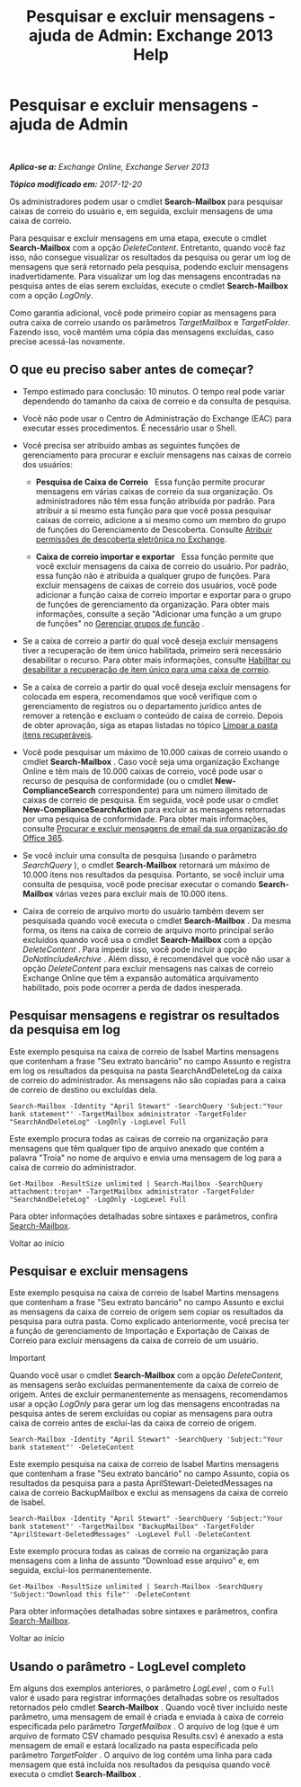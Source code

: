 ﻿---
title: 'Pesquisar e excluir mensagens - ajuda de Admin: Exchange 2013 Help'
TOCTitle: Pesquisar e excluir mensagens - ajuda de Admin
ms:assetid: 8c36bb03-e716-4fdd-9958-4aa7a2a1db42
ms:mtpsurl: https://technet.microsoft.com/pt-br/library/Ff459253(v=EXCHG.150)
ms:contentKeyID: 52058463
ms.date: 05/22/2018
mtps_version: v=EXCHG.150
ms.translationtype: MT
---

# Pesquisar e excluir mensagens - ajuda de Admin

 

_**Aplica-se a:** Exchange Online, Exchange Server 2013_

_**Tópico modificado em:** 2017-12-20_

Os administradores podem usar o cmdlet **Search-Mailbox** para pesquisar caixas de correio do usuário e, em seguida, excluir mensagens de uma caixa de correio.

Para pesquisar e excluir mensagens em uma etapa, execute o cmdlet **Search-Mailbox** com a opção *DeleteContent*. Entretanto, quando você faz isso, não consegue visualizar os resultados da pesquisa ou gerar um log de mensagens que será retornado pela pesquisa, podendo excluir mensagens inadvertidamente. Para visualizar um log das mensagens encontradas na pesquisa antes de elas serem excluídas, execute o cmdlet **Search-Mailbox** com a opção *LogOnly*.

Como garantia adicional, você pode primeiro copiar as mensagens para outra caixa de correio usando os parâmetros *TargetMailbox* e *TargetFolder*. Fazendo isso, você mantém uma cópia das mensagens excluídas, caso precise acessá-las novamente.

## O que eu preciso saber antes de começar?

  - Tempo estimado para conclusão: 10 minutos. O tempo real pode variar dependendo do tamanho da caixa de correio e da consulta de pesquisa.

  - Você não pode usar o Centro de Administração do Exchange (EAC) para executar esses procedimentos. É necessário usar o Shell.

  - Você precisa ser atribuído ambas as seguintes funções de gerenciamento para procurar e excluir mensagens nas caixas de correio dos usuários:
    
      - **Pesquisa de Caixa de Correio**   Essa função permite procurar mensagens em várias caixas de correio da sua organização. Os administradores não têm essa função atribuída por padrão. Para atribuir a si mesmo esta função para que você possa pesquisar caixas de correio, adicione a si mesmo como um membro do grupo de funções do Gerenciamento de Descoberta. Consulte [Atribuir permissões de descoberta eletrônica no Exchange](assign-ediscovery-permissions-in-exchange-exchange-2013-help.md).
    
      - **Caixa de correio importar e exportar**   Essa função permite que você excluir mensagens da caixa de correio do usuário. Por padrão, essa função não é atribuída a qualquer grupo de funções. Para excluir mensagens de caixas de correio dos usuários, você pode adicionar a função caixa de correio importar e exportar para o grupo de funções de gerenciamento da organização. Para obter mais informações, consulte a seção "Adicionar uma função a um grupo de funções" no [Gerenciar grupos de função](manage-role-groups-exchange-2013-help.md) .

  - Se a caixa de correio a partir do qual você deseja excluir mensagens tiver a recuperação de item único habilitada, primeiro será necessário desabilitar o recurso. Para obter mais informações, consulte [Habilitar ou desabilitar a recuperação de item único para uma caixa de correio](enable-or-disable-single-item-recovery-for-a-mailbox-exchange-2013-help.md).

  - Se a caixa de correio a partir do qual você deseja excluir mensagens for colocada em espera, recomendamos que você verifique com o gerenciamento de registros ou o departamento jurídico antes de remover a retenção e excluam o conteúdo de caixa de correio. Depois de obter aprovação, siga as etapas listadas no tópico [Limpar a pasta itens recuperáveis](clean-up-the-recoverable-items-folder-exchange-2013-help.md).

  - Você pode pesquisar um máximo de 10.000 caixas de correio usando o cmdlet **Search-Mailbox** . Caso você seja uma organização Exchange Online e têm mais de 10.000 caixas de correio, você pode usar o recurso de pesquisa de conformidade (ou o cmdlet **New-ComplianceSearch** correspondente) para um número ilimitado de caixas de correio de pesquisa. Em seguida, você pode usar o cmdlet **New-ComplianceSearchAction** para excluir as mensagens retornadas por uma pesquisa de conformidade. Para obter mais informações, consulte [Procurar e excluir mensagens de email da sua organização do Office 365](https://go.microsoft.com/fwlink/p/?linkid=786856).

  - Se você incluir uma consulta de pesquisa (usando o parâmetro *SearchQuery* ), o cmdlet **Search-Mailbox** retornará um máximo de 10.000 itens nos resultados da pesquisa. Portanto, se você incluir uma consulta de pesquisa, você pode precisar executar o comando **Search-Mailbox** várias vezes para excluir mais de 10.000 itens.

  - Caixa de correio de arquivo morto do usuário também devem ser pesquisada quando você executa o cmdlet **Search-Mailbox** . Da mesma forma, os itens na caixa de correio de arquivo morto principal serão excluídos quando você usa o cmdlet **Search-Mailbox** com a opção *DeleteContent* . Para impedir isso, você pode incluir a opção *DoNotIncludeArchive* . Além disso, é recomendável que você não usar a opção *DeleteContent* para excluir mensagens nas caixas de correio Exchange Online que têm a expansão automática arquivamento habilitado, pois pode ocorrer a perda de dados inesperada.

## Pesquisar mensagens e registrar os resultados da pesquisa em log

Este exemplo pesquisa na caixa de correio de Isabel Martins mensagens que contenham a frase "Seu extrato bancário" no campo Assunto e registra em log os resultados da pesquisa na pasta SearchAndDeleteLog da caixa de correio do administrador. As mensagens não são copiadas para a caixa de correio de destino ou excluídas dela.

    Search-Mailbox -Identity "April Stewart" -SearchQuery 'Subject:"Your bank statement"' -TargetMailbox administrator -TargetFolder "SearchAndDeleteLog" -LogOnly -LogLevel Full

Este exemplo procura todas as caixas de correio na organização para mensagens que têm qualquer tipo de arquivo anexado que contém a palavra "Troia" no nome de arquivo e envia uma mensagem de log para a caixa de correio do administrador.

    Get-Mailbox -ResultSize unlimited | Search-Mailbox -SearchQuery attachment:trojan* -TargetMailbox administrator -TargetFolder "SearchAndDeleteLog" -LogOnly -LogLevel Full

Para obter informações detalhadas sobre sintaxes e parâmetros, confira [Search-Mailbox](https://technet.microsoft.com/pt-br/library/dd298173\(v=exchg.150\)).

Voltar ao início

## Pesquisar e excluir mensagens

Este exemplo pesquisa na caixa de correio de Isabel Martins mensagens que contenham a frase "Seu extrato bancário" no campo Assunto e exclui as mensagens da caixa de correio de origem sem copiar os resultados da pesquisa para outra pasta. Como explicado anteriormente, você precisa ter a função de gerenciamento de Importação e Exportação de Caixas de Correio para excluir mensagens da caixa de correio de um usuário.


> [!IMPORTANT]
> Quando você usar o cmdlet <STRONG>Search-Mailbox</STRONG> com a opção <EM>DeleteContent</EM>, as mensagens serão excluídas permanentemente da caixa de correio de origem. Antes de excluir permanentemente as mensagens, recomendamos usar a opção <EM>LogOnly</EM> para gerar um log das mensagens encontradas na pesquisa antes de serem excluídas ou copiar as mensagens para outra caixa de correio antes de excluí-las da caixa de correio de origem.



    Search-Mailbox -Identity "April Stewart" -SearchQuery 'Subject:"Your bank statement"' -DeleteContent

Este exemplo pesquisa na caixa de correio de Isabel Martins mensagens que contenham a frase "Seu extrato bancário" no campo Assunto, copia os resultados da pesquisa para a pasta AprilStewart-DeletedMessages na caixa de correio BackupMailbox e exclui as mensagens da caixa de correio de Isabel.

    Search-Mailbox -Identity "April Stewart" -SearchQuery 'Subject:"Your bank statement"' -TargetMailbox "BackupMailbox" -TargetFolder "AprilStewart-DeletedMessages" -LogLevel Full -DeleteContent

Este exemplo procura todas as caixas de correio na organização para mensagens com a linha de assunto "Download esse arquivo" e, em seguida, exclui-los permanentemente.

    Get-Mailbox -ResultSize unlimited | Search-Mailbox -SearchQuery 'Subject:"Download this file"' -DeleteContent

Para obter informações detalhadas sobre sintaxes e parâmetros, confira [Search-Mailbox](https://technet.microsoft.com/pt-br/library/dd298173\(v=exchg.150\)).

Voltar ao início

## Usando o parâmetro - LogLevel completo

Em alguns dos exemplos anteriores, o parâmetro *LogLevel* , com o `Full` valor é usado para registrar informações detalhadas sobre os resultados retornados pelo cmdlet **Search-Mailbox** . Quando você tiver incluído neste parâmetro, uma mensagem de email é criada e enviada à caixa de correio especificada pelo parâmetro *TargetMailbox* . O arquivo de log (que é um arquivo de formato CSV chamado pesquisa Results.csv) é anexado a esta mensagem de email e estará localizado na pasta especificada pelo parâmetro *TargetFolder* . O arquivo de log contém uma linha para cada mensagem que está incluída nos resultados da pesquisa quando você executa o cmdlet **Search-Mailbox** .

